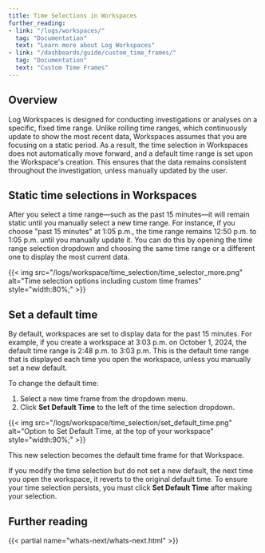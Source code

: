 ```yaml
---
title: Time Selections in Workspaces
further_reading:
- link: "/logs/workspaces/"
  tag: "Documentation"
  text: "Learn more about Log Workspaces"
- link: "/dashboards/guide/custom_time_frames/"
  tag: "Documentation"
  text: "Custom Time Frames"
---
```


## Overview

Log Workspaces is designed for conducting investigations or analyses on a specific, fixed time range. Unlike rolling time ranges, which continuously update to show the most recent data, Workspaces assumes that you are focusing on a static period. As a result, the time selection in Workspaces does not automatically move forward, and a default time range is set upon the Workspace's creation. This ensures that the data remains consistent throughout the investigation, unless manually updated by the user.

## Static time selections in Workspaces

After you select a time range—such as the past 15 minutes—it will remain static until you manually select a new time range. For instance, if you choose "past 15 minutes" at 1:05 p.m., the time range remains 12:50 p.m. to 1:05 p.m. until you manually update it. You can do this by opening the time range selection dropdown and choosing the same time range or a different one to display the most current data.

{{< img src="/logs/workspace/time_selection/time_selector_more.png" alt="Time selection options including custom time frames" style="width:80%;" >}}

## Set a default time

By default, workspaces are set to display data for the past 15 minutes. For example, if you create a workspace at 3:03 p.m. on October 1, 2024, the default time range is 2:48 p.m. to 3:03 p.m. This is the default time range that is displayed each time you open the workspace, unless you manually set a new default.

To change the default time:

1. Select a new time frame from the dropdown menu.  
2. Click **Set Default Time** to the left of the time selection dropdown.

{{< img src="/logs/workspace/time_selection/set_default_time.png" alt="Option to Set Default Time, at the top of your workspace" style="width:90%;" >}}

This new selection becomes the default time frame for that Workspace.

<div class="alert alert-warning">If you modify the time selection but do not set a new default, the next time you open the workspace, it reverts to the original default time. To ensure your time selection persists, you must click <strong>Set Default Time</strong> after making your selection.</div>

## Further reading

{{< partial name="whats-next/whats-next.html" >}}
